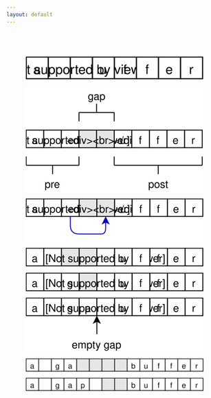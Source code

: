 ```yaml
---
layout: default
---
```

<link rel="stylesheet" type="text/css" href="/css/github-markdown.css" />

<style>
    .markdown-body {
        box-sizing: border-box;
        min-width: 200px;
        max-width: 980px;
        margin: 0 auto;
        padding: 45px;
    }

    .next-guide {
        text-align: center;
        font-weight: bold;
    }

    img {
        display: block;
        margin: 0 auto;
    }
</style>

<script type="text/javascript" async
  src="https://cdn.mathjax.org/mathjax/latest/MathJax.js?config=TeX-MML-AM_CHTML">
</script>

<div class="markdown-body"><p><a href="/blog/split-buffer/gap-buffer-1.svg" target="_blank"><img src="/blog/split-buffer/gap-buffer-1.svg" style="max-width:100%;"></a></p>
<p><a href="/blog/split-buffer/gap-buffer-2.svg" target="_blank"><img src="/blog/split-buffer/gap-buffer-2.svg" style="max-width:100%;"></a></p>
<p><a href="/blog/split-buffer/gap-buffer-3.svg" target="_blank"><img src="/blog/split-buffer/gap-buffer-3.svg" style="max-width:100%;"></a></p>
<p><a href="/blog/split-buffer/gap-buffer-4.svg" target="_blank"><img src="/blog/split-buffer/gap-buffer-4.svg" style="max-width:100%;"></a></p>
<p><a href="/blog/split-buffer/gap-buffer-5.svg" target="_blank"><img src="/blog/split-buffer/gap-buffer-5.svg" style="max-width:100%;"></a></p>
<p><a href="/blog/split-buffer/gap-buffer-6.svg" target="_blank"><img src="/blog/split-buffer/gap-buffer-6.svg" style="max-width:100%;"></a></p>
<p><a href="/blog/split-buffer/gap-buffer-7.svg" target="_blank"><img src="/blog/split-buffer/gap-buffer-7.svg" style="max-width:100%;"></a></p>
<p><a href="/blog/split-buffer/gap-buffer-8.svg" target="_blank"><img src="/blog/split-buffer/gap-buffer-8.svg" style="max-width:100%;"></a></p></div>
